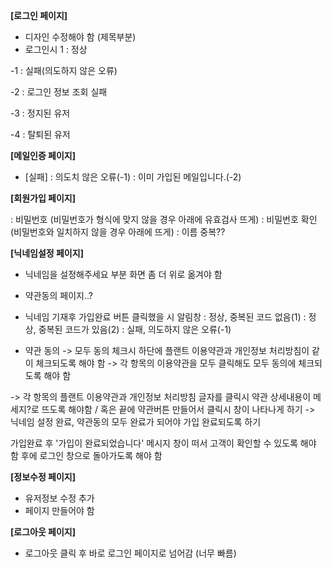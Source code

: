 **[로그인 페이지]**

- 디자인 수정해야 함 (제목부분)
- 로그인시
  1 : 정상

-1 : 실패(의도하지 않은 오류)

-2 : 로그인 정보 조회 실패

-3 : 정지된 유저

-4 : 탈퇴된 유저

**[메일인증 페이지]**

- [실패]
  : 의도치 않은 오류(-1)
  : 이미 가입된 메일입니다.(-2)

**[회원가입 페이지]**

: 비밀번호 (비밀번호가 형식에 맞지 않을 경우 아래에 유효검사 뜨게)
: 비밀번호 확인(비밀번호와 일치하지 않을 경우 아래에 뜨게)
: 이름 중복??

**[닉네임설정 페이지]**

- 닉네임을 설정해주세요 부분 화면 좀 더 위로 옮겨야 함
- 약관동의 페이지..?

- 닉네임 기재후 가입완료 버튼 클릭했을 시 알림창
  : 정상, 중복된 코드 없음(1)
  : 정상, 중복된 코드가 있음(2)
  : 실패, 의도하지 않은 오류(-1)

- 약관 동의
  -> 모두 동의 체크시 하단에 플랜트 이용약관과 개인정보 처리방침이 같이 체크되도록 해야 함
  -> 각 항목의 이용약관을 모두 클릭해도 모두 동의에 체크되도록 해야 함

-> 각 항목의 플랜트 이용약관과 개인정보 처리방침 글자를 클릭시 약관 상세내용이 메세지?로 뜨도록 해야함 / 혹은 끝에 약관버튼 만들어서 클릭시 창이 나타나게 하기
-> 닉네임 설정 완료, 약관동의 모두 완료가 되어야 가입 완료되도록 하기

가입완료 후 '가입이 완료되었습니다' 메시지 창이 떠서 고객이 확인할 수 있도록 해야 함
후에 로그인 창으로 돌아가도록 해야 함

**[정보수정 페이지]**

- 유저정보 수정 추가
- 페이지 만들어야 함

**[로그아웃 페이지]**

- 로그아웃 클릭 후 바로 로그인 페이지로 넘어감 (너무 빠름)

